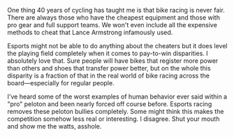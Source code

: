 One thing 40 years of cycling has taught me is that bike racing is never fair. There are always those who have the cheapest equipment and those with pro gear and full support teams. We won't even include all the expensive methods to cheat that Lance Armstrong infamously used.

Esports might not be able to do anything about the cheaters but it does level the playing field completely when it comes to pay-to-win disparities. I absolutely love that. Sure people will have bikes that register more power than others and shoes that transfer power better, but on the whole this disparity is a fraction of that in the real world of bike racing across the board—especially for regular people.

I've heard some of the worst examples of human behavior ever said within a "pro" peloton and been nearly forced off course before. Esports racing  removes these peloton bullies completely. Some might think this makes the competition somehow less real or interesting. I disagree.  Shut your mouth and show me the watts, asshole.